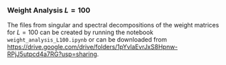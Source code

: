 ### Weight Analysis $L=100$

The files from singular and spectral decompositions of the weight matrices for $L=100$ can be created by running the notebook `weight_analysis_L100.ipynb` or can be downloaded from <https://drive.google.com/drive/folders/1pYvlaEvrJxS8Hpnw-RPjJ5utpcd4a7RG?usp=sharing>.




